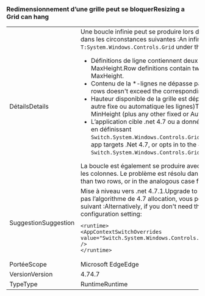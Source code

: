 ### <a name="resizing-a-grid-can-hang"></a><span data-ttu-id="59b5e-101">Redimensionnement d’une grille peut se bloquer</span><span class="sxs-lookup"><span data-stu-id="59b5e-101">Resizing a Grid can hang</span></span>

|   |   |
|---|---|
|<span data-ttu-id="59b5e-102">Détails</span><span class="sxs-lookup"><span data-stu-id="59b5e-102">Details</span></span>|<span data-ttu-id="59b5e-103">Une boucle infinie peut se produire lors de la disposition d’un <code>T:System.Windows.Controls.Grid</code> dans les circonstances suivantes :</span><span class="sxs-lookup"><span data-stu-id="59b5e-103">An infinite loop can occur during layout of a <code>T:System.Windows.Controls.Grid</code> under the following circumstances:</span></span><ul><li><span data-ttu-id="59b5e-104">Définitions de ligne contiennent deux \*-lignes, les deux déclarer un MinHeight et un MaxHeight.</span><span class="sxs-lookup"><span data-stu-id="59b5e-104">Row definitions contain two \*-rows, both declaring a MinHeight and a MaxHeight.</span></span></li><li><span data-ttu-id="59b5e-105">Contenu de la \*-lignes ne dépasse pas le MaxHeight correspondant</span><span class="sxs-lookup"><span data-stu-id="59b5e-105">Content of the \*-rows doesn't exceed the corresponding MaxHeight</span></span></li><li><span data-ttu-id="59b5e-106">Hauteur disponible de la grille est dépassée par le premier MinHeight (plus n’importe quel autre fixe ou automatique les lignes)</span><span class="sxs-lookup"><span data-stu-id="59b5e-106">The Grid's available height is exceeded by the first MinHeight (plus any other fixed or Auto rows)</span></span></li><li><span data-ttu-id="59b5e-107">L’application cible .net 4.7 ou a donné son consentement à l’algorithme de 4,7 allocation en définissant <code>Switch.System.Windows.Controls.Grid.StarDefinitionsCanExceedAvailableSpace=false</code></span><span class="sxs-lookup"><span data-stu-id="59b5e-107">The app targets .Net 4.7, or opts in to the 4.7 allocation algorithm by setting <code>Switch.System.Windows.Controls.Grid.StarDefinitionsCanExceedAvailableSpace=false</code></span></span></li></ul><span data-ttu-id="59b5e-108">La boucle est également se produire avec plus de deux lignes, ou dans le cas analogue pour les colonnes. Le problème est résolu dans .net 4.7.1.</span><span class="sxs-lookup"><span data-stu-id="59b5e-108">The loop would also happen with more than two rows, or in the analogous case for columns.The issue is fixed in .Net 4.7.1.</span></span>|
|<span data-ttu-id="59b5e-109">Suggestion</span><span class="sxs-lookup"><span data-stu-id="59b5e-109">Suggestion</span></span>|<span data-ttu-id="59b5e-110">Mise à niveau vers .net 4.7.1.</span><span class="sxs-lookup"><span data-stu-id="59b5e-110">Upgrade to .Net 4.7.1.</span></span>  <span data-ttu-id="59b5e-111">Vous pouvez également, si vous ne devez pas l’algorithme de 4.7 allocation, vous pouvez utiliser le paramètre de configuration suivant :</span><span class="sxs-lookup"><span data-stu-id="59b5e-111">Alternatively, if you don't need the 4.7 allocation algorithm you can use the following configuration setting:</span></span><pre><code class="language-xml">&lt;runtime&gt;&#13;&#10;&lt;AppContextSwitchOverrides value=&quot;Switch.System.Windows.Controls.Grid.StarDefinitionsCanExceedAvailableSpace=true&quot; /&gt;&#13;&#10;&lt;/runtime&gt;&#13;&#10;</code></pre>|
|<span data-ttu-id="59b5e-112">Portée</span><span class="sxs-lookup"><span data-stu-id="59b5e-112">Scope</span></span>|<span data-ttu-id="59b5e-113">Microsoft Edge</span><span class="sxs-lookup"><span data-stu-id="59b5e-113">Edge</span></span>|
|<span data-ttu-id="59b5e-114">Version</span><span class="sxs-lookup"><span data-stu-id="59b5e-114">Version</span></span>|<span data-ttu-id="59b5e-115">4.7</span><span class="sxs-lookup"><span data-stu-id="59b5e-115">4.7</span></span>|
|<span data-ttu-id="59b5e-116">Type</span><span class="sxs-lookup"><span data-stu-id="59b5e-116">Type</span></span>|<span data-ttu-id="59b5e-117">Runtime</span><span class="sxs-lookup"><span data-stu-id="59b5e-117">Runtime</span></span>|

